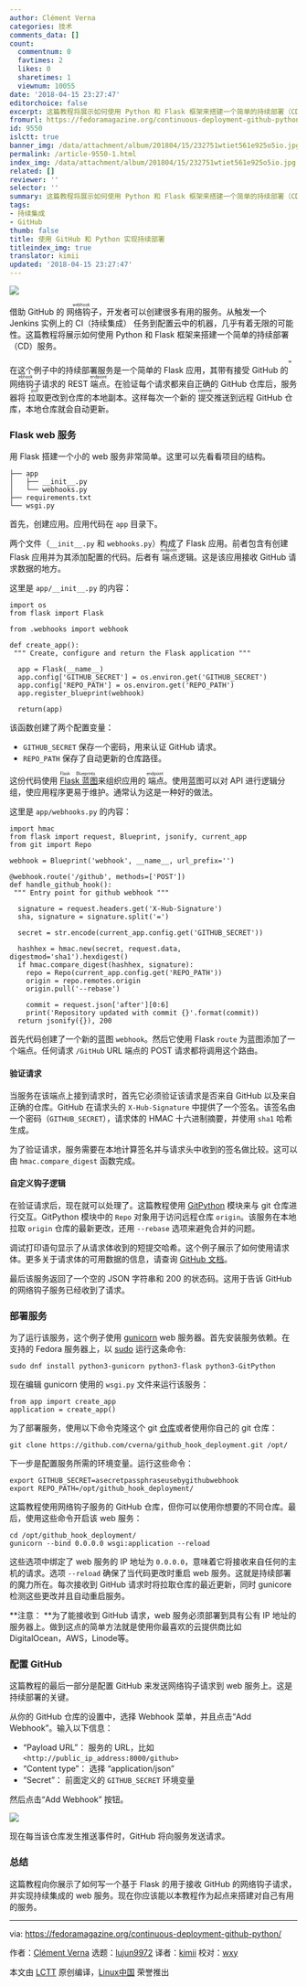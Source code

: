 ```yaml
---
author: Clément Verna
categories: 技术
comments_data: []
count:
  commentnum: 0
  favtimes: 2
  likes: 0
  sharetimes: 1
  viewnum: 10055
date: '2018-04-15 23:27:47'
editorchoice: false
excerpt: 这篇教程将展示如何使用 Python 和 Flask 框架来搭建一个简单的持续部署（CD）服务。
fromurl: https://fedoramagazine.org/continuous-deployment-github-python/
id: 9550
islctt: true
banner_img: /data/attachment/album/201804/15/232751wtiet561e925o5io.jpg
permalink: /article-9550-1.html
index_img: /data/attachment/album/201804/15/232751wtiet561e925o5io.jpg.thumb.jpg
related: []
reviewer: ''
selector: ''
summary: 这篇教程将展示如何使用 Python 和 Flask 框架来搭建一个简单的持续部署（CD）服务。
tags:
- 持续集成
- GitHub
thumb: false
title: 使用 GitHub 和 Python 实现持续部署
titleindex_img: true
translator: kimii
updated: '2018-04-15 23:27:47'
---
```


![](/data/attachment/album/201804/15/232751wtiet561e925o5io.jpg)


借助 GitHub 的<ruby> 网络钩子 <rt>  webhook </rt></ruby>，开发者可以创建很多有用的服务。从触发一个 Jenkins 实例上的 CI（持续集成） 任务到配置云中的机器，几乎有着无限的可能性。这篇教程将展示如何使用 Python 和 Flask 框架来搭建一个简单的持续部署（CD）服务。


在这个例子中的持续部署服务是一个简单的 Flask 应用，其带有接受 GitHub 的<ruby> 网络钩子 <rt>  webhook </rt></ruby>请求的 REST <ruby> 端点 <rt>  endpoint </rt></ruby>。在验证每个请求都来自正确的 GitHub 仓库后，服务器将<ruby> 拉取 <rt>  pull </rt></ruby>更改到仓库的本地副本。这样每次一个新的<ruby> 提交 <rt>  commit </rt></ruby>推送到远程 GitHub 仓库，本地仓库就会自动更新。


### Flask web 服务


用 Flask 搭建一个小的 web 服务非常简单。这里可以先看看项目的结构。



```
├── app
│   ├── __init__.py
│   └── webhooks.py
├── requirements.txt
└── wsgi.py

```

首先，创建应用。应用代码在 `app` 目录下。


两个文件（`__init__.py` 和 `webhooks.py`）构成了 Flask 应用。前者包含有创建 Flask 应用并为其添加配置的代码。后者有<ruby> 端点 <rt>  endpoint </rt></ruby>逻辑。这是该应用接收 GitHub 请求数据的地方。


这里是 `app/__init__.py` 的内容：



```
import os
from flask import Flask

from .webhooks import webhook

def create_app():
 """ Create, configure and return the Flask application """

  app = Flask(__name__)
  app.config['GITHUB_SECRET'] = os.environ.get('GITHUB_SECRET')
  app.config['REPO_PATH'] = os.environ.get('REPO_PATH')
  app.register_blueprint(webhook)

  return(app)

```

该函数创建了两个配置变量：


* `GITHUB_SECRET` 保存一个密码，用来认证 GitHub 请求。
* `REPO_PATH` 保存了自动更新的仓库路径。


这份代码使用<ruby> <a href="http://flask.pocoo.org/docs/0.12/blueprints/">  Flask 蓝图 </a> <rt>  Flask Blueprints </rt></ruby>来组织应用的<ruby> 端点 <rt>  endpoint </rt></ruby>。使用蓝图可以对 API 进行逻辑分组，使应用程序更易于维护。通常认为这是一种好的做法。


这里是 `app/webhooks.py` 的内容：



```
import hmac
from flask import request, Blueprint, jsonify, current_app 
from git import Repo

webhook = Blueprint('webhook', __name__, url_prefix='')

@webhook.route('/github', methods=['POST']) 
def handle_github_hook(): 
 """ Entry point for github webhook """

  signature = request.headers.get('X-Hub-Signature') 
  sha, signature = signature.split('=')

  secret = str.encode(current_app.config.get('GITHUB_SECRET'))

  hashhex = hmac.new(secret, request.data, digestmod='sha1').hexdigest()
  if hmac.compare_digest(hashhex, signature): 
    repo = Repo(current_app.config.get('REPO_PATH')) 
    origin = repo.remotes.origin 
    origin.pull('--rebase')

    commit = request.json['after'][0:6]
    print('Repository updated with commit {}'.format(commit))
  return jsonify({}), 200

```

首先代码创建了一个新的蓝图 `webhook`。然后它使用 Flask `route` 为蓝图添加了一个端点。任何请求 `/GitHub` URL 端点的 POST 请求都将调用这个路由。


#### 验证请求


当服务在该端点上接到请求时，首先它必须验证该请求是否来自 GitHub 以及来自正确的仓库。GitHub 在请求头的 `X-Hub-Signature` 中提供了一个签名。该签名由一个密码（`GITHUB_SECRET`），请求体的 HMAC 十六进制摘要，并使用 `sha1` 哈希生成。


为了验证请求，服务需要在本地计算签名并与请求头中收到的签名做比较。这可以由 `hmac.compare_digest` 函数完成。


#### 自定义钩子逻辑


在验证请求后，现在就可以处理了。这篇教程使用 [GitPython](https://gitpython.readthedocs.io/en/stable/index.html) 模块来与 git 仓库进行交互。GitPython 模块中的 `Repo` 对象用于访问远程仓库 `origin`。该服务在本地拉取 `origin` 仓库的最新更改，还用 `--rebase` 选项来避免合并的问题。


调试打印语句显示了从请求体收到的短提交哈希。这个例子展示了如何使用请求体。更多关于请求体的可用数据的信息，请查询 [GitHub 文档](https://developer.github.com/v3/activity/events/types/#webhook-payload-example-26)。


最后该服务返回了一个空的 JSON 字符串和 200 的状态码。这用于告诉 GitHub 的网络钩子服务已经收到了请求。


### 部署服务


为了运行该服务，这个例子使用 [gunicorn](http://gunicorn.org/) web 服务器。首先安装服务依赖。在支持的 Fedora 服务器上，以 [sudo](https://fedoramagazine.org/howto-use-sudo/) 运行这条命令:



```
sudo dnf install python3-gunicorn python3-flask python3-GitPython

```

现在编辑 gunicorn 使用的 `wsgi.py` 文件来运行该服务：



```
from app import create_app
application = create_app()

```

为了部署服务，使用以下命令克隆这个 git [仓库](https://github.com/cverna/github_hook_deployment.git)或者使用你自己的 git 仓库：



```
git clone https://github.com/cverna/github_hook_deployment.git /opt/

```

下一步是配置服务所需的环境变量。运行这些命令：



```
export GITHUB_SECRET=asecretpassphraseusebygithubwebhook
export REPO_PATH=/opt/github_hook_deployment/

```

这篇教程使用网络钩子服务的 GitHub 仓库，但你可以使用你想要的不同仓库。最后，使用这些命令开启该 web 服务：



```
cd /opt/github_hook_deployment/
gunicorn --bind 0.0.0.0 wsgi:application --reload

```

这些选项中绑定了 web 服务的 IP 地址为 `0.0.0.0`，意味着它将接收来自任何的主机的请求。选项 `--reload` 确保了当代码更改时重启 web 服务。这就是持续部署的魔力所在。每次接收到 GitHub 请求时将拉取仓库的最近更新，同时 gunicore 检测这些更改并且自动重启服务。


\**注意： \**为了能接收到 GitHub 请求，web 服务必须部署到具有公有 IP 地址的服务器上。做到这点的简单方法就是使用你最喜欢的云提供商比如 DigitalOcean，AWS，Linode等。


### 配置 GitHub


这篇教程的最后一部分是配置 GitHub 来发送网络钩子请求到 web 服务上。这是持续部署的关键。


从你的 GitHub 仓库的设置中，选择 Webhook 菜单，并且点击“Add Webhook”。输入以下信息：


* “Payload URL”： 服务的 URL，比如 `<http://public_ip_address:8000/github>`
* “Content type”： 选择 “application/json”
* “Secret”： 前面定义的 `GITHUB_SECRET` 环境变量


然后点击“Add Webhook” 按钮。


![](/data/attachment/album/201804/15/232752i1h2f17zo1777760.png)


现在每当该仓库发生推送事件时，GitHub 将向服务发送请求。


### 总结


这篇教程向你展示了如何写一个基于 Flask 的用于接收 GitHub 的网络钩子请求，并实现持续集成的 web 服务。现在你应该能以本教程作为起点来搭建对自己有用的服务。




---


via: <https://fedoramagazine.org/continuous-deployment-github-python/>


作者：[Clément Verna](https://fedoramagazine.org) 选题：[lujun9972](https://github.com/lujun9972) 译者：[kimii](https://github.com/kimii) 校对：[wxy](https://github.com/wxy)


本文由 [LCTT](https://github.com/LCTT/TranslateProject) 原创编译，[Linux中国](https://linux.cn/) 荣誉推出